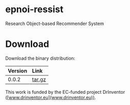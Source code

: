 # epnoi-ressist
Research Object-based Recommender System

# Download

Download the binary distribution:

| Version | Link |
| :------- |:-----|
| 0.0.2    | [tar.gz](http://github.com/cbadenes/epnoi-ressist/raw/mvn-repo/es/upm/oeg/epnoi/epnoi-ressist/0.0.2/epnoi-ressist-0.0.2.tar.gz)|

This work is funded by the EC-funded project DrInventor ([www.drinventor.eu](www.drinventor.eu)).
